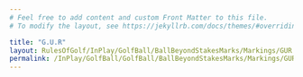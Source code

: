 ```yaml
---
# Feel free to add content and custom Front Matter to this file.
# To modify the layout, see https://jekyllrb.com/docs/themes/#overriding-theme-defaults

title: "G.U.R"
layout: RulesOfGolf/InPlay/GolfBall/BallBeyondStakesMarks/Markings/GUR
permalink: /InPlay/GolfBall/GolfBall/BallBeyondStakesMarks/Markings/GUR.html
---
```

